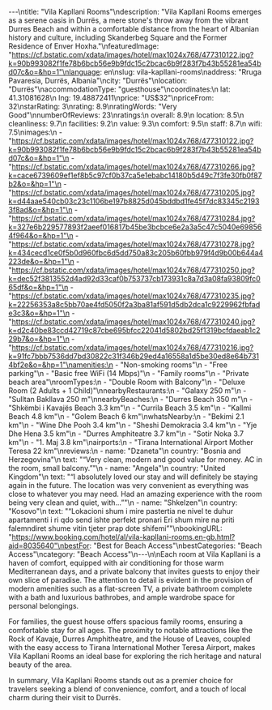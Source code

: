 ---\ntitle: "Vila Kapllani Rooms"\ndescription: "Vila Kapllani Rooms emerges as a serene oasis in Durrës, a mere stone's throw away from the vibrant Durres Beach and within a comfortable distance from the heart of Albanian history and culture, including Skanderbeg Square and the Former Residence of Enver Hoxha."\nfeaturedImage: "https://cf.bstatic.com/xdata/images/hotel/max1024x768/477310122.jpg?k=90b993082f1fe78b6bcb56e9b9fdc15c2bcac6b9f283f7b43b55281ea54bd07c&o=&hp=1"\nlanguage: en\nslug: vila-kapllani-rooms\naddress: "Rruga Pavaresia, Durrës, Albania"\ncity: "Durrës"\nlocation: "Durrës"\naccommodationType: "guesthouse"\ncoordinates:\n  lat: 41.31081628\n  lng: 19.48872411\nprice: "US$32"\npriceFrom: 32\nstarRating: 3\nrating: 8.9\nratingWords: "Very Good"\nnumberOfReviews: 23\nratings:\n  overall: 8.9\n  location: 8.5\n  cleanliness: 9.7\n  facilities: 9.2\n  value: 9.3\n  comfort: 9.5\n  staff: 8.7\n  wifi: 7.5\nimages:\n  - "https://cf.bstatic.com/xdata/images/hotel/max1024x768/477310122.jpg?k=90b993082f1fe78b6bcb56e9b9fdc15c2bcac6b9f283f7b43b55281ea54bd07c&o=&hp=1"\n  - "https://cf.bstatic.com/xdata/images/hotel/max1024x768/477310266.jpg?k=cace6739609ef1ef8b5c97cf0b37ca5e1ebabc14180b5d49c7f3fe30fb0f87b2&o=&hp=1"\n  - "https://cf.bstatic.com/xdata/images/hotel/max1024x768/477310205.jpg?k=d44aae540cb03c23c1106be197b8825d045bddbd1fe45f7dc83345c21933f8ad&o=&hp=1"\n  - "https://cf.bstatic.com/xdata/images/hotel/max1024x768/477310284.jpg?k=327e6b229577893f2aeef016817b45be3bcbce6e2a3a5c47c5040e698564f964&o=&hp=1"\n  - "https://cf.bstatic.com/xdata/images/hotel/max1024x768/477310278.jpg?k=434cecd1ce0f5b0d960fbc6d5dd750a83c205b60fbb979f4d9b00b644a4223de&o=&hp=1"\n  - "https://cf.bstatic.com/xdata/images/hotel/max1024x768/477310250.jpg?k=dec52f3813552d4ad92d33caf0b753737cb173931c8a7d3a08fa93809fc065df&o=&hp=1"\n  - "https://cf.bstatic.com/xdata/images/hotel/max1024x768/477310235.jpg?k=22256353a8c5bb70ae4fd5050f2a3ba81af591d5db2dca1c9229962fbfade3c3&o=&hp=1"\n  - "https://cf.bstatic.com/xdata/images/hotel/max1024x768/477310240.jpg?k=d2c40be83ccd42719c87cbe695bfcc22041d5802bd25f1319bcfdaeab1c229b7&o=&hp=1"\n  - "https://cf.bstatic.com/xdata/images/hotel/max1024x768/477310216.jpg?k=91fc7bbb7536dd7bd30822c31f346b29ed4a16558a1d5be30ed8e64b7314bf2e&o=&hp=1"\namenities:\n  - "Non-smoking rooms"\n  - "Free parking"\n  - "Basic free WiFi (14 Mbps)"\n  - "Family rooms"\n  - "Private beach area"\nroomTypes:\n  - "Double Room with Balcony"\n  - "Deluxe Room (2 Adults + 1 Child)"\nnearbyRestaurants:\n  - "Galaxy 250 m"\n  - "Sulltan Bakllava 250 m"\nnearbyBeaches:\n  - "Durres Beach 350 m"\n  - "Shkëmbi i Kavajës Beach 3.3 km"\n  - "Currila Beach 3.5 km"\n  - "Kallmi Beach 4.8 km"\n  - "Golem Beach 6 km"\nwhatsNearby:\n  - "Bekimi 2.1 km"\n  - "Wine Dhe Pooh 3.4 km"\n  - "Sheshi Demokracia 3.4 km"\n  - "Yje Dhe Hena 3.5 km"\n  - "Durres Amphiteatre 3.7 km"\n  - "Sotir Noka 3.7 km"\n  - "1. Maj 3.8 km"\nairports:\n  - "Tirana International Airport Mother Teresa 22 km"\nreviews:\n  - name: "Dzaneta"\n    country: "Bosnia and Herzegovina"\n    text: "“Very clean, modern and good value for money.
AC in the room, small balcony.”"\n  - name: "Angela"\n    country: "United Kingdom"\n    text: "“I absolutely loved our stay and will definitely be staying again in the future.
The location was very convenient as everything was close to whatever you may need.
Had an amazing experience with the room being very clean and quiet, with...”"\n  - name: "Shkelzen"\n    country: "Kosovo"\n    text: "“Lokacioni shum i mire pastertia ne nivel te duhur apartamenti i ri qdo send ishte perfekt pronari Eri shum mire na priti falemndiret shume vitin tjeter prap dote shifemi”"\nbookingURL: "https://www.booking.com/hotel/al/vila-kapllani-rooms.en-gb.html?aid=8035640"\nbestFor: "Best for Beach Access"\nbestCategories: "Beach Access"\ncategory: "Beach Access"\n---\n\nEach room at Vila Kapllani is a haven of comfort, equipped with air conditioning for those warm Mediterranean days, and a private balcony that invites guests to enjoy their own slice of paradise. The attention to detail is evident in the provision of modern amenities such as a flat-screen TV, a private bathroom complete with a bath and luxurious bathrobes, and ample wardrobe space for personal belongings.

For families, the guest house offers spacious family rooms, ensuring a comfortable stay for all ages. The proximity to notable attractions like the Rock of Kavaje, Durres Amphitheatre, and the House of Leaves, coupled with the easy access to Tirana International Mother Teresa Airport, makes Vila Kapllani Rooms an ideal base for exploring the rich heritage and natural beauty of the area.

In summary, Vila Kapllani Rooms stands out as a premier choice for travelers seeking a blend of convenience, comfort, and a touch of local charm during their visit to Durrës.